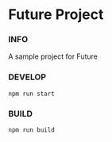 # Future Project

### INFO
A sample project for Future

### DEVELOP
```
npm run start
```

### BUILD
```
npm run build
```